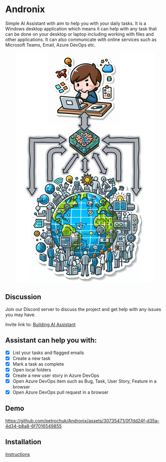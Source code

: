 

# Andronix

Simple AI Assistant with aim to help you with your daily tasks. It is a Windows desktop application which means it can help with any task that can be done on your desktop or laptop including working with files and other applications. It can also communicate with online services such as Microsoft Teams, Email, Azure DevOps etc.

<p align="center">
  <img src="assets/images/diagram.jpg" />
</p>

## Discussion

Join our Discord server to discuss the project and get help with any issues you may have.

Invite link to: [Building AI Assistant](https://discord.gg/fknAQ2uJY4)

## Assistant can help you with:

- [x] List your tasks and flagged emails
- [x] Create a new task
- [x] Mark a task as complete
- [x] Open local folders
- [x] Create a new user story in Azure DevOps
- [x] Open Azure DevOps item such as Bug, Task, User Story, Feature in a browser
- [x] Open Azure DevOps pull request in a browser

## Demo

https://github.com/petrochuk/Andronix/assets/30735471/0f7dd24f-d35a-4d34-b8a8-6f7016549855

## Installation

[Instructions](Install.md)

